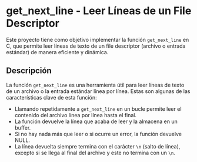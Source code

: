 # get_next_line - Leer Líneas de un File Descriptor

Este proyecto tiene como objetivo implementar la función `get_next_line` en C, que permite leer líneas de texto de un file descriptor (archivo o entrada estándar) de manera eficiente y dinámica.

## Descripción

La función `get_next_line` es una herramienta útil para leer líneas de texto de un archivo o la entrada estándar línea por línea. Estas son algunas de las características clave de esta función:

- Llamando repetidamente a `get_next_line` en un bucle permite leer el contenido del archivo línea por línea hasta el final.
- La función devuelve la línea que acaba de leer y la almacena en un buffer.
- Si no hay nada más que leer o si ocurre un error, la función devuelve NULL.
- La línea devuelta siempre termina con el carácter `\n` (salto de línea), excepto si se llega al final del archivo y este no termina con un `\n`.
